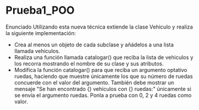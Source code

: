 # Prueba1_POO

Enunciado
Utilizando esta nueva técnica extiende la clase Vehiculo y realiza la siguiente
implementación:
 - Crea al menos un objeto de cada subclase y añádelos a una lista
llamada vehiculos.
 - Realiza una función llamada catalogar() que reciba la lista de
vehiculos y los recorra mostrando el nombre de su clase y sus
atributos.
 - Modifica la función catalogar() para que reciba un argumento
optativo ruedas, haciendo que muestre únicamente los que su
número de ruedas concuerde con el valor del argumento. También
debe mostrar un mensaje "Se han encontrado {} vehículos con {}
ruedas:" únicamente si se envía el argumento ruedas. Ponla a
prueba con 0, 2 y 4 ruedas como valor.
